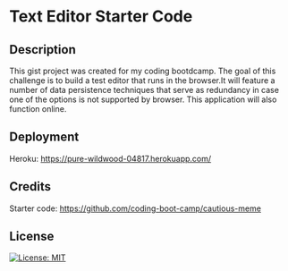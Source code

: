# Text Editor Starter Code

## Description
This gist project was created for my coding bootdcamp. The goal of this challenge is to build a test editor that runs in the browser.It will feature a number of data persistence techniques that serve as redundancy in case one of the options is not supported by browser. This application will also function online.

## Deployment
Heroku: 
https://pure-wildwood-04817.herokuapp.com/

## Credits
Starter code: 
https://github.com/coding-boot-camp/cautious-meme


## License
[![License: MIT](https://img.shields.io/badge/License-MIT-yellow.svg)](https://opensource.org/licenses/MIT)

